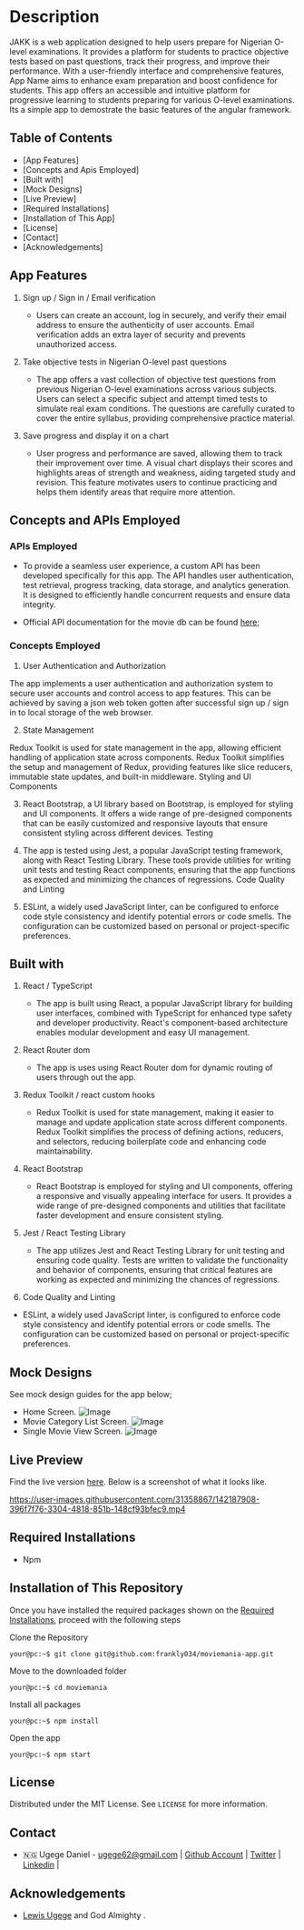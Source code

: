# Description

JAKK is a web application designed to help users prepare for Nigerian O-level examinations. It provides a platform for students to practice objective tests based on past questions, track their progress, and improve their performance. With a user-friendly interface and comprehensive features, App Name aims to enhance exam preparation and boost confidence for students.
This app offers an accessible and intuitive platform for progressive learning to students preparing for various O-level examinations. Its a simple app to demostrate the basic features of the angular framework.

## Table of Contents

- [App Features]
- [Concepts and Apis Employed]
- [Built with]
- [Mock Designs]
- [Live Preview]
- [Required Installations]
- [Installation of This App]
- [License]
- [Contact]
- [Acknowledgements]

<!-- App features -->

## App Features

1. Sign up / Sign in / Email verification

   - Users can create an account, log in securely, and verify their email address to ensure the authenticity of user accounts. Email verification adds an extra layer of security and prevents unauthorized access.

2. Take objective tests in Nigerian O-level past questions

   - The app offers a vast collection of objective test questions from previous Nigerian O-level examinations across various subjects. Users can select a specific subject and attempt timed tests to simulate real exam conditions. The questions are carefully curated to cover the entire syllabus, providing comprehensive practice material.

3. Save progress and display it on a chart
   - User progress and performance are saved, allowing them to track their improvement over time. A visual chart displays their scores and highlights areas of strength and weakness, aiding targeted study and revision. This feature motivates users to continue practicing and helps them identify areas that require more attention.

<!-- 4. Personalized study recommendations
   - Based on the user's performance and progress, the app provides personalized study recommendations. It analyzes the user's strengths and weaknesses and suggests specific topics or areas to focus on for further improvement. This tailored guidance helps users optimize their study time and maximize their learning outcomes.

5. Performance analytics and insights
   - The app generates detailed performance analytics and insights based on the user's test results. Users can view their overall performance, average scores, time taken per question, and other metrics. These analytics provide valuable feedback and enable users to identify patterns, evaluate their performance objectively, and strategize their study approach accordingly.

6. Social features and community support
   - The app includes social features to foster a sense of community and support among users. Users can connect with fellow students, share study resources, ask questions, and engage in discussions. This collaborative environment promotes learning, motivation, and the exchange of knowledge. -->

<!-- concepts and apis employed -->

## Concepts and APIs Employed

### APIs Employed

- To provide a seamless user experience, a custom API has been developed specifically for this app. The API handles user authentication, test retrieval, progress tracking, data storage, and analytics generation. It is designed to efficiently handle concurrent requests and ensure data integrity.

- Official API documentation for the movie db can be found [here](https://github.com/UgegeDaniel/apis/tree/master/express-sqldb);

### Concepts Employed

1. User Authentication and Authorization

The app implements a user authentication and authorization system to secure user accounts and control access to app features. This can be achieved by saving a json web token gotten after successful sign up / sign in to local storage of the web browser.

2. State Management

Redux Toolkit is used for state management in the app, allowing efficient handling of application state across components. Redux Toolkit simplifies the setup and management of Redux, providing features like slice reducers, immutable state updates, and built-in middleware.
Styling and UI Components

3. React Bootstrap, a UI library based on Bootstrap, is employed for styling and UI components. It offers a wide range of pre-designed components that can be easily customized and responsive layouts that ensure consistent styling across different devices.
   Testing

4. The app is tested using Jest, a popular JavaScript testing framework, along with React Testing Library. These tools provide utilities for writing unit tests and testing React components, ensuring that the app functions as expected and minimizing the chances of regressions.
   Code Quality and Linting

5. ESLint, a widely used JavaScript linter, can be configured to enforce code style consistency and identify potential errors or code smells. The configuration can be customized based on personal or project-specific preferences.

<!-- BUILT wITH -->

## Built with

1. React / TypeScript

   - The app is built using React, a popular JavaScript library for building user interfaces, combined with TypeScript for enhanced type safety and developer productivity. React's component-based architecture enables modular development and easy UI management.

2. React Router dom

   - The app is uses using React Router dom for dynamic routing of users through out the app.

3. Redux Toolkit / react custom hooks

   - Redux Toolkit is used for state management, making it easier to manage and update application state across different components. Redux Toolkit simplifies the process of defining actions, reducers, and selectors, reducing boilerplate code and enhancing code maintainability.

4. React Bootstrap

   - React Bootstrap is employed for styling and UI components, offering a responsive and visually appealing interface for users. It provides a wide range of pre-designed components and utilities that facilitate faster development and ensure consistent styling.

5. Jest / React Testing Library

   - The app utilizes Jest and React Testing Library for unit testing and ensuring code quality. Tests are written to validate the functionality and behavior of components, ensuring that critical features are working as expected and minimizing the chances of regressions.

6. Code Quality and Linting

  - ESLint, a widely used JavaScript linter, is configured to enforce code style consistency and identify potential errors or code smells. The configuration can be customized based on personal or project-specific preferences.

<!-- MOCK DESIGNS -->

## Mock Designs

See mock design guides for the app below;

- Home Screen.
  ![Image](/src/assets/mocks/home-screen.png)
- Movie Category List Screen.
  ![Image](/src/assets/mocks/category-screen.png)
- Single Movie View Screen.
  ![Image](/src/assets/mocks/single-view-screen.png)

<!-- LIVE PREVIEW -->

## Live Preview

Find the live version [here](https://moviemania-app.netlify.app/).
Below is a screenshot of what it looks like.

https://user-images.githubusercontent.com/31358867/142187908-396f7f76-3304-4818-851b-148cf93bfec9.mp4

<!-- REQUIRED INSTALLATION -->

## Required Installations

- Npm

<!-- INSTALLATION -->

## Installation of This Repository

Once you have installed the required packages shown on the [Required Installations](#required-installations), proceed with the following steps

Clone the Repository

```Shell
your@pc:~$ git clone git@github.com:frankly034/moviemania-app.git
```

Move to the downloaded folder

```Shell
your@pc:~$ cd moviemania
```

Install all packages

```Shell
your@pc:~$ npm install
```

Open the app

```Shell
your@pc:~$ npm start
```

## License

Distributed under the MIT License. See `LICENSE` for more information.

<!-- CONTACT -->

## Contact

- 🇳🇬 Ugege Daniel - ugege62@gmail.com | [Github Account](https://github.com/UgegeDaniel) | [Twitter](https://twitter.com/ugege_daniel) | [Linkedin](https://www.linkedin.com/in/daniel-ugege-50a499227/) |

## Acknowledgements

- [Lewis Ugege](https://github.com/frankly034) and God Almighty .
